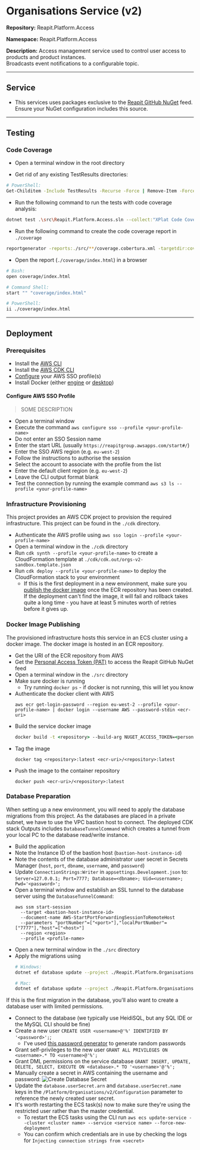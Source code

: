 # Organisations Service (v2)

**Repository:** Reapit.Platform.Access

**Namespace:** Reapit.Platform.Access

**Description:** Access management service used to control user access to products and product instances.  
Broadcasts event notifications to a configurable topic.

---

## Service

- This services uses packages exclusive to the [Reapit GitHub NuGet](https://docs.docker.com/desktop/install/windows-install/) 
  feed.  Ensure your NuGet configuration includes this source. 

---

## Testing

### Code Coverage

- Open a terminal window in the root directory

- Get rid of any existing TestResults directories:
```sh
# PowerShell:
Get-Childitem -Include TestResults -Recurse -Force | Remove-Item -Force -Recurse
```

- Run the following command to run the tests with code coverage analysis:
```sh
dotnet test .\src\Reapit.Platform.Access.sln --collect:"XPlat Code Coverage"
```

- Run the following command to create the code coverage report in `./coverage`
```sh
reportgenerator -reports:./src/**/coverage.cobertura.xml -targetdir:coverage -reporttypes:Html -filefilters:-*Migrations*
```

- Open the report (`./coverage/index.html`) in a browser
```sh
# Bash:
open coverage/index.html

# Command Shell:
start "" "coverage/index.html"

# PowerShell:
ii ./coverage/index.html
```

---

## Deployment

### Prerequisites
- Install the [AWS CLI](https://docs.aws.amazon.com/cli/latest/userguide/getting-started-install.html)
- Install the [AWS CDK CLI](https://docs.aws.amazon.com/cdk/v2/guide/getting_started.html#getting_started_install)
- [Configure](#configure-aws-sso-profile) your AWS SSO profile(s)
- Install Docker (either [engine](https://docs.docker.com/engine/install/) or [desktop](https://docs.docker.com/desktop/install/windows-install/))

#### Configure AWS SSO Profile

> SOME DESCRIPTION

- Open a terminal window
- Execute the command `aws configure sso --profile <your-profile-name>`
- Do not enter an SSO Session name
- Enter the start URL (usually `https://reapitgroup.awsapps.com/start#/`)
- Enter the SSO AWS region (e.g. `eu-west-2`)
- Follow the instructions to authorise the session
- Select the account to associate with the profile from the list
- Enter the default client region (e.g. `eu-west-2`)
- Leave the CLI output format blank
- Test the connection by running the example command `aws s3 ls --profile <your-profile-name>` 

### Infrastructure Provisioning

This project provides an AWS CDK project to provision the required infrastructure.  This project can be found in the 
`./cdk` directory. 

- Authenticate the AWS profile using `aws sso login --profile <your-profile-name>`
- Open a terminal window in the `./cdk` directory
- Run `cdk synth --profile <your-profile-name>` to create a CloudFormation template at `./cdk/cdk.out/orgs-v2-sandbox.template.json`
- Run `cdk deploy --profile <your-profile-name>` to deploy the CloudFormation stack to your environment
  - If this is the first deployment in a new environment, make sure you [publish the docker image](#docker-image-publishing)
    once the ECR repository has been created.  If the deployment can't find the image, it will fail and rollback takes 
    quite a long time - you have at least 5 minutes worth of retries before it gives up. 

### Docker Image Publishing

The provisioned infrastructure hosts this service in an ECS cluster using a docker image.  The docker image is hosted 
in an ECR repository.

- Get the URI of the <repository> ECR repository from AWS
- Get the [Personal Access Token (PAT)](https://docs.github.com/en/authentication/keeping-your-account-and-data-secure/managing-your-personal-access-tokens) to access the Reapit GitHub NuGet feed
- Open a terminal window in the `./src` directory
- Make sure docker is running
  - Try running `docker ps` - if docker is not running, this will let you know
- Authenticate the docker client with AWS
  ```
  aws ecr get-login-password --region eu-west-2 --profile <your-profile-name> | docker login --username AWS --password-stdin <ecr-uri>
  ```
- Build the service docker image
  ```cmd
  docker build -t <repository> --build-arg NUGET_ACCESS_TOKEN=<personal-access-token> .
  ```
- Tag the image
  ```
  docker tag <repository>:latest <ecr-uri>/<repository>:latest
  ```
- Push the image to the container repository
  ```
  docker push <ecr-uri>/<repository>:latest
  ```

### Database Preparation

When setting up a new environment, you will need to apply the database migrations from this project.  As the databases 
are placed in a private subnet, we have to use the VPC bastion host to connect.  The deployed CDK stack Outputs includes
`DatabaseTunnelCommand` which creates a tunnel from your local PC to the database read/write instance.

- Build the application
- Note the Instance ID of the bastion host (`bastion-host-instance-id`)
- Note the contents of the database administrator user secret in Secrets Manager  (`host`, `port`, `dbname`, `username`, 
  and `password`)
- Update `ConnectionStrings:Writer` in `appsettings.Development.json` to: 
  `Server=127.0.0.1; Port=7777; Database=<dbname>; Uid=<username>; Pwd='<password>';`
- Open a terminal window and establish an SSL tunnel to the database server using the `DatabaseTunnelCommand`:
  ```
  aws ssm start-session 
    --target <bastion-host-instance-id> 
    --document-name AWS-StartPortForwardingSessionToRemoteHost 
    --parameters "portNumber"=["<port>"],"localPortNumber"=["7777"],"host"=["<host>"] 
    --region <region> 
    --profile <profile-name>
  ```
- Open a new terminal window in the `./src` directory
- Apply the migrations using 
  ```sh
  # Windows:
  dotnet ef database update --project ./Reapit.Platform.Organisations.Data --startup-project ./Reapit.Platform.Organisations.Api
  
  # Mac:
  dotnet ef database update --project ./Reapit.Platform.Organisations.Data/Reapit.Platform.Organisations.Data.csproj --startup-project ./Reapit.Platform.Organisations.Api/Reapit.Platform.Organisations.Api.csproj
  ```
If this is the first migration in the database, you'll also want to create a database user with limited permissions.
- Connect to the database (we typically use HeidiSQL, but any SQL IDE or the MySQL CLI should be fine)
- Create a new user `CREATE USER <username>@'%' IDENTIFIED BY '<password>';`;
  - I've used [this password generator](https://passwordsgenerator.net/) to generate random passwords
- Grant self-privileges to the new user `GRANT ALL PRIVILEGES ON <username>.* TO <username>@'%';`
- Grant DML permissions on the service database `GRANT INSERT, UPDATE, DELETE, SELECT, EXECUTE ON <database>.* TO '<username>'@'%';`
- Manually create a secret in AWS containing the username and password:
  ![Create Database Secret](docs/_img/AWS_CreateDatabaseSecret.png)
- Update the `database.userSecret.arn` and `database.userSecret.name` keys in the `/Platform/Organisations/v2/Configuration` 
  parameter to reference the newly created user secret.
- It's worth restarting the ECS task(s) now to make sure they're using the restricted user rather than the master credential.
  - To restart the ECS tasks using the CLI run `aws ecs update-service --cluster <cluster name> --service <service name> --force-new-deployment`
  - You can confirm which credentials are in use by checking the logs for `Injecting connection strings from <secret>`  
